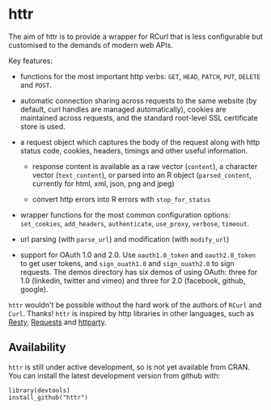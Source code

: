 # httr

The aim of httr is to provide a wrapper for RCurl that is less configurable but customised to the demands of modern web APIs. 

Key features:

* functions for the most important http verbs: `GET`, `HEAD`, `PATCH`, `PUT`,
  `DELETE` and `POST`.

* automatic connection sharing across requests to the same website (by
  default, curl handles are managed automatically), cookies are maintained
  across requests, and the standard root-level SSL certificate store is used.

* a request object which captures the body of the request along with
  http status code, cookies, headers, timings and other useful information.

  * response content is available as a raw vector (`content`), a character
    vector (`text_content`), or parsed into an R object (`parsed_content`,
    currently for html, xml, json, png and jpeg)

  * convert http errors into R errors with `stop_for_status`

* wrapper functions for the most common configuration options:
  `set_cookies`, `add_headers`, `authenticate`, `use_proxy`, `verbose`,
  `timeout`.
  
* url parsing (with `parse_url`) and modification (with `modify_url`)

* support for OAuth 1.0 and 2.0. Use `oauth1.0_token` and `oauth2.0_token` to
  get user tokens, and `sign_ouath1.0` and `sign_ouath2.0` to sign requests.
  The demos directory has six demos of using OAuth: three for 1.0 (linkedin,
  twitter and vimeo) and three for 2.0 (facebook, github, google).

`httr` wouldn't be possible without the hard work of the authors of `RCurl` and `Curl`. Thanks! `httr` is inspired by http libraries in other languages, such as [Resty](http://beders.github.com/Resty/Resty/Examples.html), [Requests](http://docs.python-requests.org/en/latest/index.html) and [httparty](http://github.com/jnunemaker/httparty/tree/master).

## Availability

`httr` is still under active development, so is not yet available from CRAN.  You can install the latest development version from github with:

    library(devtools)
    install_github("httr")